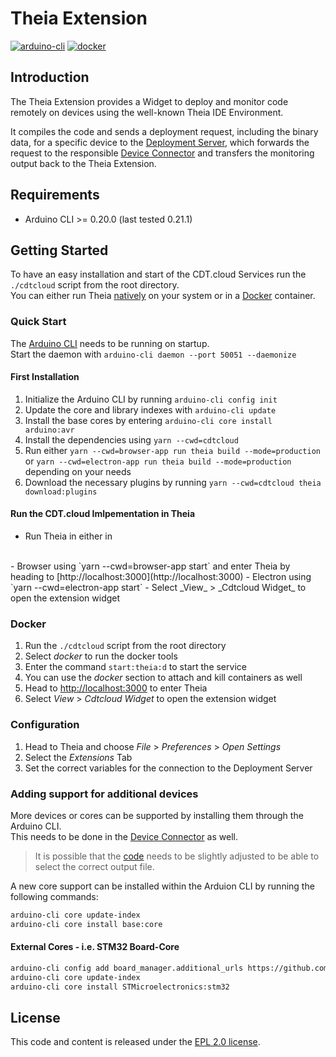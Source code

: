 # Theia Extension

[![arduino-cli](https://img.shields.io/badge/arduino--cli-0.20.0-00979C?logo=arduino)](https://github.com/arduino/arduino-cli/releases/tag/0.20.0)
[![docker](https://img.shields.io/badge/Docker-Support-2496ED?logo=docker)](#Docker)

## Introduction

The Theia Extension provides a Widget to deploy and monitor code remotely on devices using the well-known Theia IDE Environment.

It compiles the code and sends a deployment request, including the binary data, for a specific device to the [Deployment Server](../deployment-server), which forwards the request to the responsible [Device Connector](../device-connector) and transfers the monitoring output back to the Theia Extension.

## Requirements

- Arduino CLI >= 0.20.0 (last tested 0.21.1)

## Getting Started

To have an easy installation and start of the CDT.cloud Services run the `./cdtcloud` script from the root directory.
<br/>
You can either run Theia [natively](#Quick-Start) on your system or in a [Docker](#Docker) container.

### Quick Start

The [Arduino CLI](https://github.com/arduino/arduino-cli/releases) needs to be running on startup.
<br/>
Start the daemon with `arduino-cli daemon --port 50051 --daemonize`

#### First Installation
1. Initialize the Arduino CLI by running `arduino-cli config init`
2. Update the core and library indexes with `arduino-cli update`
3. Install the base cores by entering `arduino-cli core install arduino:avr`
4. Install the dependencies using `yarn --cwd=cdtcloud`
5. Run either `yarn --cwd=browser-app run theia build --mode=production` or `yarn --cwd=electron-app run theia build --mode=production` depending on your needs
6. Download the necessary plugins by running `yarn --cwd=cdtcloud theia download:plugins` 

#### Run the CDT.cloud Imlpementation in Theia 

- Run Theia in either in 
<br/>
  - Browser using `yarn --cwd=browser-app start` and enter Theia by heading to [http://localhost:3000](http://localhost:3000)
  - Electron using `yarn --cwd=electron-app start`
- Select _View_ > _Cdtcloud Widget_ to open the extension widget

### Docker

1. Run the `./cdtcloud` script from the root directory
2. Select _docker_ to run the docker tools
3. Enter the command `start:theia:d` to start the service
4. You can use the _docker_ section to attach and kill containers as well
5. Head to [http://localhost:3000](http://localhost:3000) to enter Theia
6. Select _View_ > _Cdtcloud Widget_ to open the extension widget


### Configuration

1. Head to Theia and choose _File_ > _Preferences_ > _Open Settings_
2. Select the _Extensions_ Tab
3. Set the correct variables for the connection to the Deployment Server

### Adding support for additional devices

More devices or cores can be supported by installing them through the Arduino CLI.
<br/>
This needs to be done in the [Device Connector](../device-connector) as well.

> It is possible that the [code](https://github.com/eclipsesource/cdtcloud-deploymentserver/blob/a09070cfaec74d6be5ef1e12a2aaa37b5e684141/packages/theia-extension/cdtcloud/src/node/compilation-service.ts#L55-L86) needs to be slightly adjusted to be able to select the correct output file.

A new core support can be installed within the Arduion CLI by running the following commands:
```bash
arduino-cli core update-index
arduino-cli core install base:core
```

#### External Cores - i.e. STM32 Board-Core
```bash
arduino-cli config add board_manager.additional_urls https://github.com/stm32duino/BoardManagerFiles/raw/main/package_stmicroelectronics_index.json
arduino-cli core update-index
arduino-cli core install STMicroelectronics:stm32
```

## License

This code and content is released under the [EPL 2.0 license](https://github.com/eclipsesource/cdtcloud-deploymentserver/blob/main/LICENSE).
